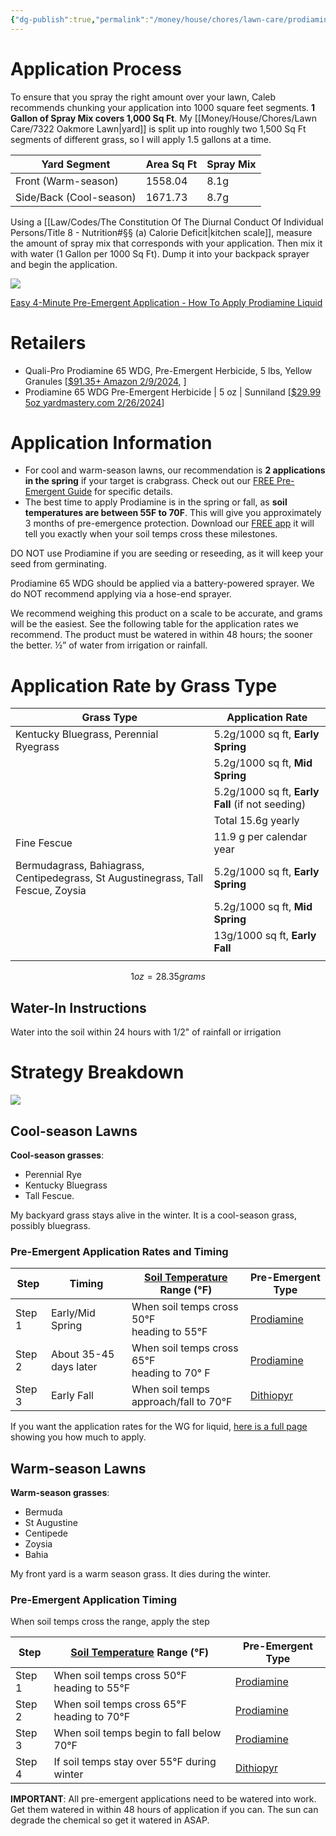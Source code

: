 ```yaml
---
{"dg-publish":true,"permalink":"/money/house/chores/lawn-care/prodiamine-65-wdg/"}
---
```


# Application Process

To ensure that you spray the right amount over your lawn, Caleb recommends chunking your application into 1000 square feet segments. **1 Gallon of Spray Mix covers 1,000 Sq Ft**. My [[Money/House/Chores/Lawn Care/7322 Oakmore Lawn\|yard]] is split up into roughly two 1,500 Sq Ft segments of different grass, so I will apply 1.5 gallons at a time.


| Yard Segment            | Area Sq Ft | Spray Mix |
| ----------------------- | ---------- | --------- |
| Front (Warm-season)     | 1558.04    | 8.1g      |
| Side/Back (Cool-season) | 1671.73    | 8.7g      |

Using a [[Law/Codes/The Constitution Of The Diurnal Conduct Of Individual Persons/Title 8 - Nutrition#§§ (a) Calorie Deficit\|kitchen scale]], measure the amount of spray mix that corresponds with your application. Then mix it with water (1 Gallon per 1000 Sq Ft). Dump it into your backpack sprayer and begin the application.

![](https://m.media-amazon.com/images/I/91YrLTBnMcL._AC_SL1500_.jpg)

[Easy 4-Minute Pre-Emergent Application - How To Apply Prodiamine Liquid](https://www.youtube.com/watch?v=RSM2Qiz0FWg)
# Retailers

- Quali-Pro Prodiamine 65 WDG, Pre-Emergent Herbicide, 5 lbs, Yellow Granules [[$91.35+ Amazon 2/9/2024](https://www.amazon.com/Quali-Pro-Prodiamine-Pre-Emergent-Herbicide-Granules/dp/B004GTQBEK), ]
- Prodiamine 65 WDG Pre-Emergent Herbicide | 5 oz | Sunniland [[$29.99 5oz yardmastery.com 2/26/2024](https://yardmastery.com/products/prodiamine-65-wdg-pre-emergent-herbicide)]

# Application Information
- For cool and warm-season lawns, our recommendation is **2 applications in the spring** if your target is crabgrass. Check out our [FREE Pre-Emergent Guide](https://drive.google.com/file/d/1RltE1agvtLT62Ad6Qdgn5pkMrGENBX8E/view) for specific details.
- The best time to apply Prodiamine is in the spring or fall, as **soil temperatures are between 55F to 70F**. This will give you approximately 3 months of pre-emergence protection.   Download our [FREE app](https://yardmastery.com/pages/yard-mastery-app-download) it will tell you exactly when your soil temps cross these milestones.

DO NOT use Prodiamine if you are seeding or reseeding, as it will keep your seed from germinating.

Prodiamine 65 WDG should be applied via a battery-powered sprayer. We do NOT recommend applying via a hose-end sprayer.

We recommend weighing this product on a scale to be accurate, and grams will be the easiest. See the following table for the application rates we recommend. The product must be watered in within 48 hours; the sooner the better. ½” of water from irrigation or rainfall.

# Application Rate by Grass Type

| Grass Type                                                                       | Application Rate                                 |
| -------------------------------------------------------------------------------- | ------------------------------------------------ |
| Kentucky Bluegrass, Perennial Ryegrass                                           | 5.2g/1000 sq ft, **Early Spring**                |
|                                                                                  | 5.2g/1000 sq ft, **Mid Spring**                  |
|                                                                                  | 5.2g/1000 sq ft, **Early Fall** (if not seeding) |
|                                                                                  | Total 15.6g yearly                               |
| Fine Fescue                                                                      | 11.9 g per calendar year                         |
| Bermudagrass, Bahiagrass, Centipedegrass, St Augustinegrass, Tall Fescue, Zoysia | 5.2g/1000 sq ft, **Early Spring**                |
|                                                                                  | 5.2g/1000 sq ft, **Mid Spring**                  |
|                                                                                  | 13g/1000 sq ft, **Early Fall**                   |
|                                                                                  |                                                  |

$$1 oz = 28.35 grams$$

## Water-In  Instructions

Water into the soil within 24 hours with 1/2" of rainfall or irrigation

# Strategy Breakdown

![](https://i.imgur.com/bkdmAcB.png)

## Cool-season Lawns

**Cool-season grasses**:
- Perennial Rye
- Kentucky Bluegrass
- Tall Fescue.

My backyard grass stays alive in the winter. It is a cool-season grass, possibly bluegrass.

### Pre-Emergent Application Rates and Timing

| Step   | Timing                 | [Soil Temperature](https://www.greencastonline.com/tools/soil-temperature) Range (°F) | Pre-Emergent Type                                                                                                                                          |
| ------ | ---------------------- | ------------------------------------------------------------------------------------- | ---------------------------------------------------------------------------------------------------------------------------------------------------------- |
| Step 1 | Early/Mid Spring       | When soil temps cross 50°F<br>heading to 55°F                                         | [Prodiamine](https://thelawncarenut.com/collections/pre-emergents/products/prodiamine)                                                                     |
| Step 2 | About 35-45 days later | When soil temps cross 65°F<br>heading to 70° F                                        | [Prodiamine](https://thelawncarenut.com/collections/pre-emergents/products/prodiamine)                                                                     |
| Step 3 | Early Fall             | When soil temps approach/fall to 70°F                                                 | [Dithiopyr](https://thelawncarenut.com/collections/pre-emergents-1/products/yard-mastery-172-dithiopyr-pre-emergent-herbicide-with-fertilizer-0-0-7-45lb#) |

If you want the application rates for the WG for liquid, [here is a full page](https://yardmastery.com/pages/how-to-apply-prodiamine-65-wdg-liquid-pre-emergent-mix-and-application-instructions) showing you how much to apply.

## Warm-season Lawns

**Warm-season grasses**:
- Bermuda
- St Augustine
- Centipede
- Zoysia
- Bahia

My front yard is a warm season grass. It dies during the winter.

### Pre-Emergent Application Timing 

When soil temps cross the range, apply the step

| Step   | [Soil Temperature](https://www.greencastonline.com/tools/soil-temperature) Range (°F) | Pre-Emergent Type                                                                                                                                         |
| ------ | ------------------------------------------------------------------------------------- | --------------------------------------------------------------------------------------------------------------------------------------------------------- |
| Step 1 | When soil temps cross 50°F heading to 55°F                                            | [Prodiamine](https://thelawncarenut.com/collections/granular-fertilizer/products/prodiamine)                                                              |
| Step 2 | When soil temps cross 65°F heading to 70°F                                            | [Prodiamine](https://thelawncarenut.com/collections/granular-fertilizer/products/prodiamine)                                                              |
| Step 3 | When soil temps begin to fall below 70°F                                              | [Prodiamine](https://thelawncarenut.com/collections/granular-fertilizer/products/prodiamine)                                                              |
| Step 4 | If soil temps stay over 55°F during winter                                            | [Dithiopyr](https://thelawncarenut.com/collections/pre-emergents-1/products/yard-mastery-172-dithiopyr-pre-emergent-herbicide-with-fertilizer-0-0-7-45lb) |

**IMPORTANT**: All pre-emergent applications need to be watered into work. Get them watered in within 48 hours of application if you can. The sun can degrade the chemical so get it watered in ASAP.